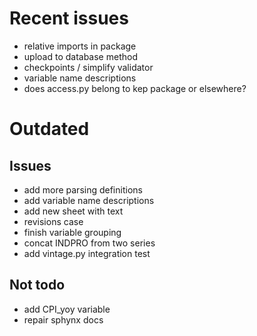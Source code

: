 Recent issues
=============

- relative imports in package
- upload to database method
- checkpoints / simplify validator
- variable name descriptions
- does access.py belong to kep package or elsewhere?

Outdated
========

Issues
------
- add more parsing definitions
- add variable name descriptions
- add new sheet with text 
- revisions case
- finish variable grouping
- concat INDPRO from two series
- add vintage.py integration test

Not todo
--------
- add CPI_yoy variable
- repair sphynx docs

